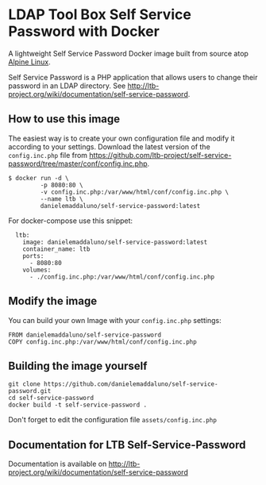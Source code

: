 # LDAP Tool Box Self Service Password with Docker

A lightweight Self Service Password Docker image built from source atop [Alpine Linux](https://store.docker.com/images/alpine).

Self Service Password is a PHP application that allows users to change their password in an LDAP directory. See http://ltb-project.org/wiki/documentation/self-service-password.

## How to use this image

The easiest way is to create your own configuration file and modify it according to your settings. Download the latest version of the `config.inc.php` file from https://github.com/ltb-project/self-service-password/tree/master/conf/config.inc.php.

```
$ docker run -d \
         -p 8080:80 \
         -v config.inc.php:/var/www/html/conf/config.inc.php \
         --name ltb \
         danielemaddaluno/self-service-password:latest
```

For docker-compose use this snippet:
```
  ltb:
    image: danielemaddaluno/self-service-password:latest
    container_name: ltb
    ports:
      - 8080:80
    volumes:
      - ./config.inc.php:/var/www/html/conf/config.inc.php
```


## Modify the image

You can build your own Image with your `config.inc.php` settings:

```
FROM danielemaddaluno/self-service-password
COPY config.inc.php:/var/www/html/conf/config.inc.php
```

## Building the image yourself

```
git clone https://github.com/danielemaddaluno/self-service-password.git
cd self-service-password
docker build -t self-service-password .
```

Don't forget to edit the configuration file `assets/config.inc.php`

## Documentation for LTB Self-Service-Password

Documentation is available on http://ltb-project.org/wiki/documentation/self-service-password
